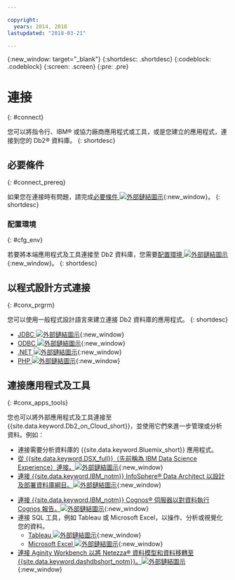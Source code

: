 ```yaml
---

copyright:
  years: 2014, 2018
lastupdated: "2018-03-21"

---
```


<!-- Attribute definitions --> 
{:new_window: target="_blank"}
{:shortdesc: .shortdesc}
{:codeblock: .codeblock}
{:screen: .screen}
{:pre: .pre}

# 連接
{: #connect}

您可以將指令行、IBM® 或協力廠商應用程式或工具，或是您建立的應用程式，連接到您的 Db2® 資料庫。
{: shortdesc}

## 必要條件
{: #connect_prereq}

如果您在連接時有問題，請完成[必要條件 ![外部鏈結圖示](../../icons/launch-glyph.svg "外部鏈結圖示")](https://www.ibm.com/support/knowledgecenter/SS6NHC/com.ibm.swg.im.dashdb.doc/connecting/connecting_applications_to_dashdb_database.html){:new_window}。
{: shortdesc}

### 配置環境
{: #cfg_env}

若要將本端應用程式及工具連接至 Db2 資料庫，您需要[配置環境 ![外部鏈結圖示](../../icons/launch-glyph.svg "外部鏈結圖示")](https://www.ibm.com/support/knowledgecenter/SS6NHC/com.ibm.swg.im.dashdb.doc/connecting/connect_driver_package_config.html){:new_window}。
{: shortdesc}

## 以程式設計方式連接
{: #conx_prgrm}

您可以使用一般程式設計語言來建立連接 Db2 資料庫的應用程式。
{: shortdesc}

<!--* [Java ![External link icon](../../icons/launch-glyph.svg "External link icon"){}{:new_window} -->
* [JDBC ![外部鏈結圖示](../../icons/launch-glyph.svg "外部鏈結圖示")](https://www.ibm.com/support/knowledgecenter/SS6NHC/com.ibm.swg.im.dashdb.doc/connecting/connect_connecting_jdbc_applications.html){:new_window}
* [ODBC ![外部鏈結圖示](../../icons/launch-glyph.svg "外部鏈結圖示")](https://www.ibm.com/support/knowledgecenter/SS6NHC/com.ibm.swg.im.dashdb.doc/connecting/connect_connecting_cli_and_odbc_applications.html){:new_window}
* [.NET ![外部鏈結圖示](../../icons/launch-glyph.svg "外部鏈結圖示")](https://www.ibm.com/support/knowledgecenter/SS6NHC/com.ibm.swg.im.dashdb.doc/connecting/connect_connecting__net_applications.html){:new_window}
* [PHP ![外部鏈結圖示](../../icons/launch-glyph.svg "外部鏈結圖示")](https://www.ibm.com/support/knowledgecenter/SS6NHC/com.ibm.swg.im.dashdb.doc/connecting/connect_connecting_php.html){:new_window}

## 連接應用程式及工具
{: #conx_apps_tools}

您也可以將外部應用程式及工具連接至 {{site.data.keyword.Db2_on_Cloud_short}}，並使用它們來進一步管理或分析資料。例如：
   * 連接需要分析資料庫的 {{site.data.keyword.Bluemix_short}} 應用程式。
   * [從 {{site.data.keyword.DSX_full}}（先前稱為 IBM Data Science Experience）連接。![外部鏈結圖示](../../icons/launch-glyph.svg "外部鏈結圖示")](https://datascience.ibm.com/docs/content/manage-data/create-conn.html?context=analytics&linkInPage=true){:new_window}
   * [連接 {{site.data.keyword.IBM_notm}} InfoSphere® Data Architect 以設計及部署資料庫綱目。![外部鏈結圖示](../../icons/launch-glyph.svg "外部鏈結圖示")](https://www.ibm.com/support/knowledgecenter/SS6NHC/com.ibm.swg.im.dashdb.doc/connecting/connect_connecting_ibm_data_architect.html){:new_window}
<!--   * Connect Esri ArcGIS to perform geospatial analytics and map publishing with your data. -->
   * [連接 {{site.data.keyword.IBM_notm}} Cognos® 伺服器以對資料執行 Cognos 報告。![外部鏈結圖示](../../icons/launch-glyph.svg "外部鏈結圖示")](https://www.ibm.com/support/knowledgecenter/SS6NHC/com.ibm.swg.im.dashdb.doc/connecting/connect_connecting_cognos.html){:new_window}
   * 連接 SQL 工具，例如 Tableau 或 Microsoft Excel，以操作、分析或視覺化您的資料。 
       * [Tableau ![外部鏈結圖示](../../icons/launch-glyph.svg "外部鏈結圖示")](https://www.ibm.com/support/knowledgecenter/SS6NHC/com.ibm.swg.im.dashdb.doc/connecting/connect_connecting_tableau.html){:new_window}
       * [Microsoft Excel ![外部鏈結圖示](../../icons/launch-glyph.svg "外部鏈結圖示")](https://www.ibm.com/support/knowledgecenter/SS6NHC/com.ibm.swg.im.dashdb.doc/connecting/connect_connecting_excel.html){:new_window}
   * [連接 Aginity Workbench 以將 Netezza® 資料模型和資料移轉至 {{site.data.keyword.dashdbshort_notm}}。![外部鏈結圖示](../../icons/launch-glyph.svg "外部鏈結圖示")](https://www.ibm.com/support/knowledgecenter/SS6NHC/com.ibm.swg.im.dashdb.doc/connecting/connect_connecting_aginity.html){:new_window}
